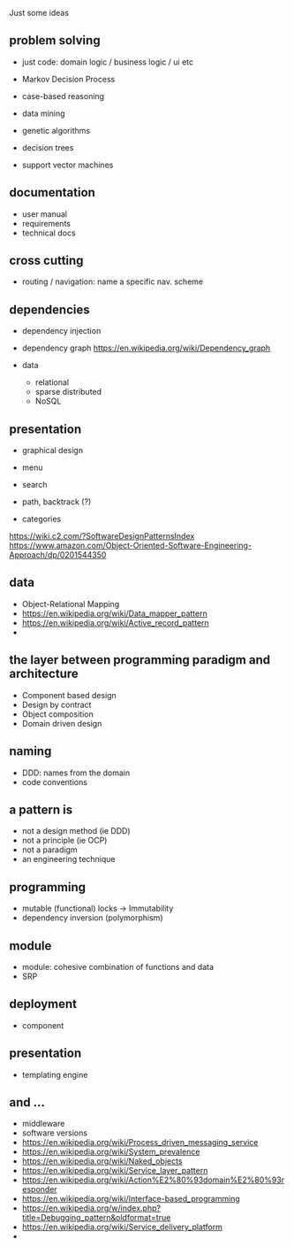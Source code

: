 Just some ideas

## problem solving

* just code: domain logic / business logic / ui etc

* Markov Decision Process
* case-based reasoning
* data mining
* genetic algorithms
* decision trees
* support vector machines

## documentation

  * user manual
  * requirements
  * technical docs

## cross cutting

* routing / navigation: name a specific nav. scheme

## dependencies

* dependency injection
* dependency graph https://en.wikipedia.org/wiki/Dependency_graph

* data
  * relational
  * sparse distributed
  * NoSQL

## presentation

* graphical design

* menu
* search
* path, backtrack (?)
* categories

https://wiki.c2.com/?SoftwareDesignPatternsIndex
https://www.amazon.com/Object-Oriented-Software-Engineering-Approach/dp/0201544350

## data

* Object-Relational Mapping
* https://en.wikipedia.org/wiki/Data_mapper_pattern
* https://en.wikipedia.org/wiki/Active_record_pattern
*
## the layer between programming paradigm and architecture

* Component based design
* Design by contract
* Object composition
* Domain driven design

## naming

* DDD: names from the domain
* code conventions

## a pattern is

* not a design method (ie DDD)
* not a principle (ie OCP)
* not a paradigm
* an engineering technique

## programming

* mutable (functional) locks -> Immutability
* dependency inversion (polymorphism)

## module

* module: cohesive combination of functions and data
* SRP

## deployment

* component

## presentation

* templating engine

## and ...

* middleware
* software versions
* https://en.wikipedia.org/wiki/Process_driven_messaging_service
* https://en.wikipedia.org/wiki/System_prevalence
* https://en.wikipedia.org/wiki/Naked_objects
* https://en.wikipedia.org/wiki/Service_layer_pattern
* https://en.wikipedia.org/wiki/Action%E2%80%93domain%E2%80%93responder
* https://en.wikipedia.org/wiki/Interface-based_programming
* https://en.wikipedia.org/w/index.php?title=Debugging_pattern&oldformat=true
* https://en.wikipedia.org/wiki/Service_delivery_platform
*